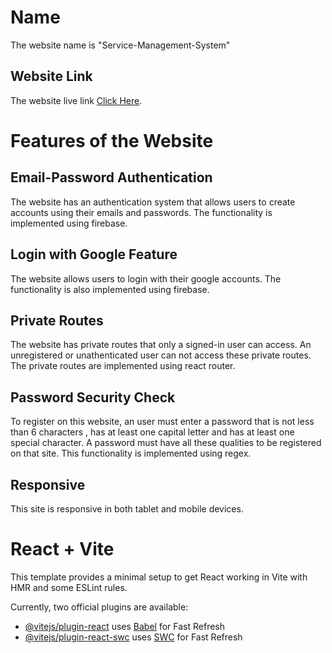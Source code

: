 # Name

The website name is "Service-Management-System"

## Website Link

The website live link [Click Here](https://pip.pypa.io/en/stable/).

# Features of the Website

## Email-Password Authentication

The website has an authentication system that allows users to create accounts using their emails and passwords. The functionality is implemented using firebase. 


## Login with Google Feature

The website allows users to login with their google accounts. The functionality is also implemented using firebase. 


## Private Routes 

The website has private routes that only a signed-in user can access. An unregistered or unathenticated user can not access these private routes. The private routes are implemented using react router. 

## Password Security Check

To register on this website, an user must enter a password that is not less than 6 characters , has at least one capital letter and has at least one special character. A password must have all these qualities to be registered on that site. This functionality is implemented using regex. 

## Responsive 
This site is responsive in both tablet and mobile devices. 




# React + Vite

This template provides a minimal setup to get React working in Vite with HMR and some ESLint rules.

Currently, two official plugins are available:

- [@vitejs/plugin-react](https://github.com/vitejs/vite-plugin-react/blob/main/packages/plugin-react/README.md) uses [Babel](https://babeljs.io/) for Fast Refresh
- [@vitejs/plugin-react-swc](https://github.com/vitejs/vite-plugin-react-swc) uses [SWC](https://swc.rs/) for Fast Refresh

